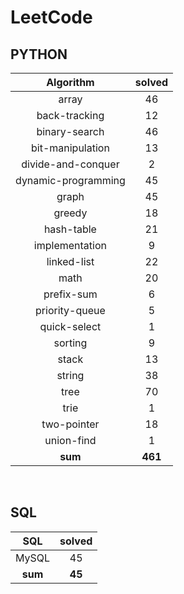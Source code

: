 # LeetCode
## PYTHON
|    Algorithm    | solved |
| :-------------: | :----: |
|array|46|
|back-tracking|12|
|binary-search|46|
|bit-manipulation|13|
|divide-and-conquer|2|
|dynamic-programming|45|
|graph|45|
|greedy|18|
|hash-table|21|
|implementation|9|
|linked-list|22|
|math|20|
|prefix-sum|6|
|priority-queue|5|
|quick-select|1|
|sorting|9|
|stack|13|
|string|38|
|tree|70|
|trie|1|
|two-pointer|18|
|union-find|1|
| **sum** | **461**|

<br>

 ## SQL
|    SQL    | solved |
| :-------------: | :----: |
|    MySQL    |45|
| **sum** | **45**|

